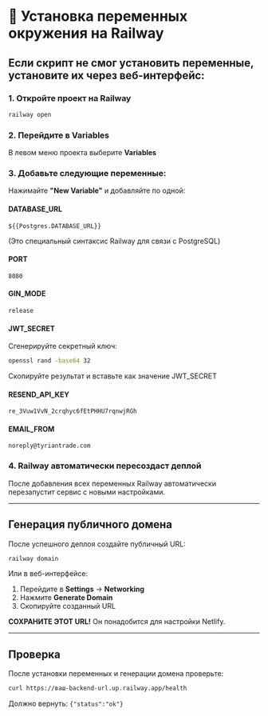 # 🔧 Установка переменных окружения на Railway

## Если скрипт не смог установить переменные, установите их через веб-интерфейс:

### 1. Откройте проект на Railway

```bash
railway open
```

### 2. Перейдите в Variables

В левом меню проекта выберите **Variables**

### 3. Добавьте следующие переменные:

Нажимайте **"New Variable"** и добавляйте по одной:

#### DATABASE_URL
```
${{Postgres.DATABASE_URL}}
```
(Это специальный синтаксис Railway для связи с PostgreSQL)

#### PORT
```
8080
```

#### GIN_MODE
```
release
```

#### JWT_SECRET
Сгенерируйте секретный ключ:
```bash
openssl rand -base64 32
```
Скопируйте результат и вставьте как значение JWT_SECRET

#### RESEND_API_KEY
```
re_3Vuw1VvN_2crqhyc6fEtPHHU7rqnwjRGh
```

#### EMAIL_FROM
```
noreply@tyriantrade.com
```

### 4. Railway автоматически пересоздаст деплой

После добавления всех переменных Railway автоматически перезапустит сервис с новыми настройками.

---

## Генерация публичного домена

После успешного деплоя создайте публичный URL:

```bash
railway domain
```

Или в веб-интерфейсе:
1. Перейдите в **Settings** → **Networking**
2. Нажмите **Generate Domain**
3. Скопируйте созданный URL

**СОХРАНИТЕ ЭТОТ URL!** Он понадобится для настройки Netlify.

---

## Проверка

После установки переменных и генерации домена проверьте:

```bash
curl https://ваш-backend-url.up.railway.app/health
```

Должно вернуть: `{"status":"ok"}`
